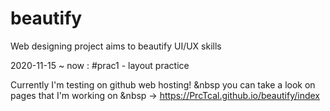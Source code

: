 # beautify
Web designing project aims to beautify UI/UX skills

2020-11-15 ~ now : #prac1 - layout practice

Currently I'm testing on github web hosting! &nbsp
you can take a look on pages that I'm working on &nbsp
-> https://PrcTcal.github.io/beautify/index
